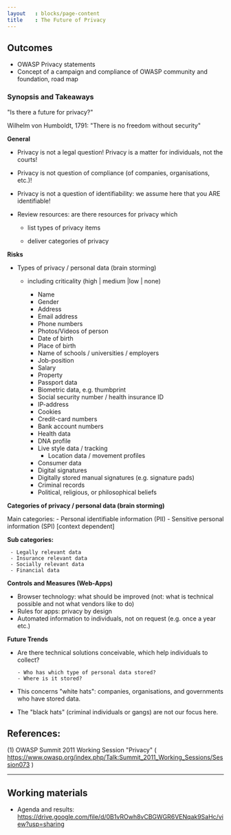 ```yaml
---
layout   : blocks/page-content
title    : The Future of Privacy
---
```


## Outcomes

- OWASP Privacy statements
- Concept of a campaign and compliance of OWASP community and foundation, road map

### Synopsis and Takeaways

"Is there a future for privacy?"

Wilhelm von Humboldt, 1791: "There is no freedom without security"

**General**

- Privacy is not a legal question! Privacy is a matter for individuals, not the courts!

- Privacy is not question of compliance (of companies, organisations, etc.)!

- Privacy is not a question of identifiability: we assume here that you ARE identifiable!

- Review resources: are there resources for privacy which

	- list types of privacy items

	- deliver categories of privacy

**Risks**

- Types of privacy / personal data (brain storming)

  - including criticality (high | medium |low | none)

	- Name
	- Gender
	- Address
	- Email address
	- Phone numbers
	- Photos/Videos of person
	- Date of birth
	- Place of birth
	- Name of schools / universities / employers
	- Job-position
	- Salary
	- Property
	- Passport data
	- Biometric data, e.g. thumbprint
	- Social security number / health insurance ID
	- IP-address
	- Cookies
	- Credit-card numbers
	- Bank account numbers
	- Health data
	- DNA profile
	- Live style data / tracking
        - Location data / movement profiles
	- Consumer data
	- Digital signatures
	- Digitally stored manual signatures (e.g. signature pads)
	- Criminal records
	- Political, religious, or philosophical beliefs

**Categories of privacy / personal data (brain storming)**

   Main categories:
     - Personal identifiable information (PII)
     - Sensitive personal information (SPI) [context dependent]

  **Sub categories:**

     - Legally relevant data
     - Insurance relevant data
     - Socially relevant data
     - Financial data

**Controls and Measures (Web-Apps)**

- Browser technology: what should be improved (not: what is technical possible and not what vendors like to do)
- Rules for apps: privacy by design
- Automated information to individuals, not on request (e.g. once a year etc.)

**Future Trends**

- Are there technical solutions conceivable, which help individuals to collect?

      - Who has which type of personal data stored?
      - Where is it stored?

- This concerns "white hats": companies, organisations, and governments who have stored data.

- The "black hats" (criminal individuals or gangs) are not our focus here.


## References:

(1) OWASP Summit 2011 Working Session "Privacy" ( https://www.owasp.org/index.php/Talk:Summit_2011_Working_Sessions/Session073 )

---

## Working materials

- Agenda and results: https://drive.google.com/file/d/0B1vROwh8vCBGWGR6VENqak9SaHc/view?usp=sharing
